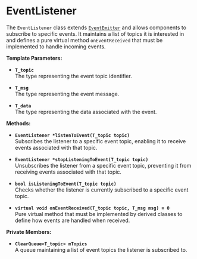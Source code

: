 # EventListener

The `EventListener` class extends [`EventEmitter`](eventemitter.md) and allows components to subscribe to specific events. It maintains a list of topics it is interested in and defines a pure virtual method `onEventReceived` that must be implemented to handle incoming events.

**Template Parameters:**

* **`T_topic`**\
  The type representing the event topic identifier.

* **`T_msg`**\
  The type representing the event message.

* **`T_data`**\
  The type representing the data associated with the event.

**Methods:**

* **`EventListener *listenToEvent(T_topic topic)`**\
  Subscribes the listener to a specific event topic, enabling it to receive events associated with that topic.

* **`EventListener *stopListeningToEvent(T_topic topic)`**\
  Unsubscribes the listener from a specific event topic, preventing it from receiving events associated with that topic.

* **`bool isListeningToEvent(T_topic topic)`**\
  Checks whether the listener is currently subscribed to a specific event topic.

* **`virtual void onEventReceived(T_topic topic, T_msg msg) = 0`**\
  Pure virtual method that must be implemented by derived classes to define how events are handled when received.

**Private Members:**

* **`ClearQueue<T_topic> mTopics`**\
  A queue maintaining a list of event topics the listener is subscribed to.
